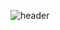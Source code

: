 ![header](https://capsule-render.vercel.app/api?type=Slice&color=38d9a9&height=180&section=header&text=leeapgil%20Sa&fontSize=80&fontColor=343a40&animation=twinkling&rotate=-5)
